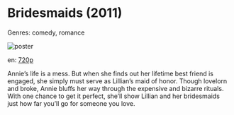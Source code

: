 # Bridesmaids (2011)

Genres: comedy, romance

![poster](http://image.tmdb.org/t/p/w500/x5ucaJZ4FP589Gn3I8l3ZFV3Nl8.jpg)

en:
  [720p](magnet:?xt=urn:btih:28236454BA68F732985060FA4003DD9340547972&tr=udp://glotorrents.pw:6969/announce&tr=udp://tracker.opentrackr.org:1337/announce&tr=udp://torrent.gresille.org:80/announce&tr=udp://tracker.openbittorrent.com:80&tr=udp://tracker.coppersurfer.tk:6969&tr=udp://tracker.leechers-paradise.org:6969&tr=udp://p4p.arenabg.ch:1337&tr=udp://tracker.internetwarriors.net:1337)
  


Annie’s life is a mess. But when she finds out her lifetime best friend is engaged, she simply must serve as Lillian’s maid of honor. Though lovelorn and broke, Annie bluffs her way through the expensive and bizarre rituals. With one chance to get it perfect, she’ll show Lillian and her bridesmaids just how far you’ll go for someone you love.